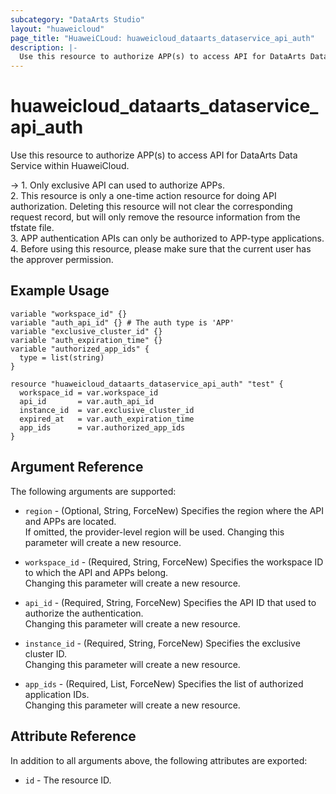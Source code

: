 ```yaml
---
subcategory: "DataArts Studio"
layout: "huaweicloud"
page_title: "HuaweiCLoud: huaweicloud_dataarts_dataservice_api_auth"
description: |-
  Use this resource to authorize APP(s) to access API for DataArts Data Service within HuaweiCloud.
---
```


# huaweicloud_dataarts_dataservice_api_auth

Use this resource to authorize APP(s) to access API for DataArts Data Service within HuaweiCloud.

-> 1. Only exclusive API can used to authorize APPs.
   <br>2. This resource is only a one-time action resource for doing API authorization. Deleting this resource will not
   clear the corresponding request record, but will only remove the resource information from the tfstate file.
   <br>3. APP authentication APIs can only be authorized to APP-type applications.
   <br>4. Before using this resource, please make sure that the current user has the approver permission.

## Example Usage

```hcl
variable "workspace_id" {}
variable "auth_api_id" {} # The auth type is 'APP'
variable "exclusive_cluster_id" {}
variable "auth_expiration_time" {}
variable "authorized_app_ids" {
  type = list(string)
}

resource "huaweicloud_dataarts_dataservice_api_auth" "test" {
  workspace_id = var.workspace_id
  api_id       = var.auth_api_id
  instance_id  = var.exclusive_cluster_id
  expired_at   = var.auth_expiration_time
  app_ids      = var.authorized_app_ids
}
```

## Argument Reference

The following arguments are supported:

* `region` - (Optional, String, ForceNew) Specifies the region where the API and APPs are located.  
  If omitted, the provider-level region will be used. Changing this parameter will create a new resource.

* `workspace_id` - (Required, String, ForceNew) Specifies the workspace ID to which the API and APPs belong.  
  Changing this parameter will create a new resource.

* `api_id` - (Required, String, ForceNew) Specifies the API ID that used to authorize the authentication.  
  Changing this parameter will create a new resource.

* `instance_id` - (Required, String, ForceNew) Specifies the exclusive cluster ID.  
  Changing this parameter will create a new resource.

* `app_ids` - (Required, List, ForceNew) Specifies the list of authorized application IDs.  
  Changing this parameter will create a new resource.

## Attribute Reference

In addition to all arguments above, the following attributes are exported:

* `id` - The resource ID.
